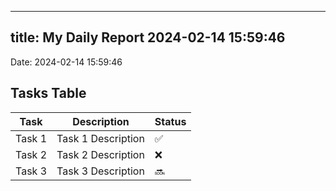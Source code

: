 
---
title: My Daily Report 2024-02-14 15:59:46
---

Date: 2024-02-14 15:59:46

## Tasks Table

| Task | Description | Status |
|------|-------------|--------|
| Task 1 | Task 1 Description | ✅ |
| Task 2 | Task 2 Description | ❌ |
| Task 3 | Task 3 Description | 🔜 |
